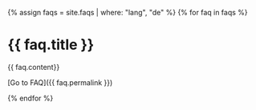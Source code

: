 --- 
---

{% assign faqs = site.faqs | where: "lang", "de" %}
{% for faq in faqs %}

# {{ faq.title }}

{{ faq.content}}

[Go to FAQ]({{ faq.permalink }})

{% endfor %}
